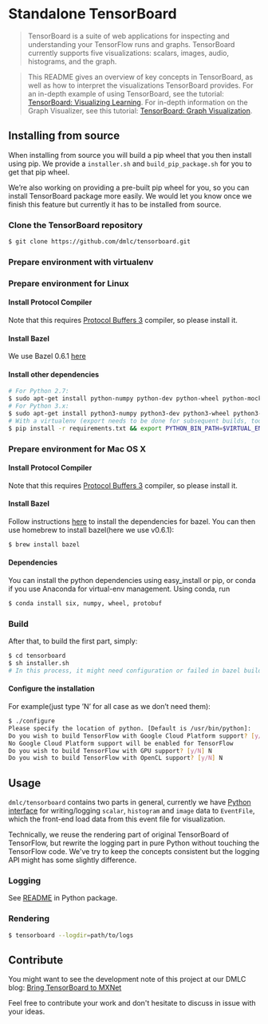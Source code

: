 # Standalone TensorBoard

> TensorBoard is a suite of web applications for inspecting and understanding your TensorFlow runs and graphs. TensorBoard currently supports five visualizations: scalars, images, audio, histograms, and the graph.  

> This README gives an overview of key concepts in TensorBoard, as well as how to interpret the visualizations TensorBoard provides. For an in-depth example of using TensorBoard, see the tutorial: [TensorBoard: Visualizing Learning](https://www.tensorflow.org/versions/master/how_tos/summaries_and_tensorboard/index.html). For in-depth information on the Graph Visualizer, see this tutorial: [TensorBoard: Graph Visualization](https://www.tensorflow.org/versions/master/how_tos/graph_viz/index.html).  

## Installing from source
When installing from source you will build a pip wheel that you then install using pip. We provide a `installer.sh` and `build_pip_package.sh` for you to get that pip wheel.

We’re also working on providing a pre-built pip wheel for you, so you can install TensorBoard package more easily. We would let you know once we finish this feature but currently it has to be installed from source.

### Clone the TensorBoard repository

```bash
$ git clone https://github.com/dmlc/tensorboard.git
```

### Prepare environment with virtualenv



### Prepare environment for Linux

#### Install Protocol Compiler
Note that this requires [Protocol Buffers 3](https://developers.google.com/protocol-buffers/?hl=en) compiler, so please install it.

#### Install Bazel

We use Bazel 0.6.1 [here](https://github.com/bazelbuild/bazel/releases/tag/0.6.1)

#### Install other dependencies

```bash
# For Python 2.7:
$ sudo apt-get install python-numpy python-dev python-wheel python-mock python-protobuf
# For Python 3.x:
$ sudo apt-get install python3-numpy python3-dev python3-wheel python3-mock
# With a virtualenv (export needs to be done for subsequent builds, too):
$ pip install -r requirements.txt && export PYTHON_BIN_PATH=$VIRTUAL_ENV/bin/python
```

### Prepare environment for Mac OS X

#### Install Protocol Compiler

Note that this requires [Protocol Buffers 3](https://developers.google.com/protocol-buffers/?hl=en) compiler, so please install it.

#### Install Bazel

Follow instructions [here](http://bazel.build/docs/install.html) to install the
dependencies for bazel. You can then use homebrew to install bazel(here we use v0.6.1):

```bash
$ brew install bazel
```

#### Dependencies

You can install the python dependencies using easy_install or pip, or conda if you use Anaconda for virtual-env management. Using
conda, run

```bash
$ conda install six, numpy, wheel, protobuf
```

### Build 

After that, to build the first part, simply:

```bash
$ cd tensorboard
$ sh installer.sh
# In this process, it might need configuration or failed in bazel build, just retry the specific step.
```

#### Configure the installation

For example(just type ’N’ for all case as we don’t need them):

```bash
$ ./configure
Please specify the location of python. [Default is /usr/bin/python]:
Do you wish to build TensorFlow with Google Cloud Platform support? [y/N] N
No Google Cloud Platform support will be enabled for TensorFlow
Do you wish to build TensorFlow with GPU support? [y/N] N
Do you wish to build TensorFlow with OpenCL support? [y/N] N
```

## Usage
`dmlc/tensorboard` contains two parts in general, currently we have [Python interface](https://github.com/dmlc/tensorboard/tree/master/python) 
for writing/logging `scalar`, `histogram` and `image` data to `EventFile`, which the front-end load data from this event file for visualization.

Technically, we reuse the rendering part of original TensorBoard of TensorFlow, but rewrite the logging part in pure Python without touching the 
TensorFlow code. We've try to keep the concepts consistent but the logging API might has some slightly difference.

### Logging

See [README](python/README.md) in Python package.

### Rendering 

```bash
$ tensorboard --logdir=path/to/logs
``` 


## Contribute

You might want to see the development note of this project at our DMLC blog: [Bring TensorBoard to MXNet](http://dmlc.ml/2017/01/07/bring-TensorBoard-to-MXNet.html)

Feel free to contribute your work and don't hesitate to discuss in issue with your ideas.

